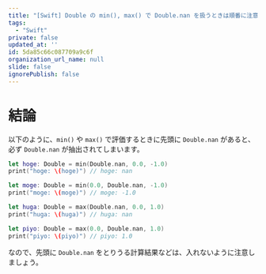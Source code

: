```yaml
---
title: "[Swift] Double の min(), max() で Double.nan を扱うときは順番に注意せよ"
tags:
  - "Swift"
private: false
updated_at: ''
id: 5da85c66c087709a9c6f
organization_url_name: null
slide: false
ignorePublish: false
---
```


# 結論

以下のように、`min()` や `max()` で評価するときに先頭に `Double.nan` があると、必ず `Double.nan` が抽出されてしまいます。

```swift
let hoge: Double = min(Double.nan, 0.0, -1.0)
print("hoge: \(hoge)") // hoge: nan

let moge: Double = min(0.0, Double.nan, -1.0)
print("moge: \(moge)") // moge: -1.0

let huga: Double = max(Double.nan, 0.0, 1.0)
print("huga: \(huga)") // huga: nan

let piyo: Double = max(0.0, Double.nan, 1.0)
print("piyo: \(piyo)") // piyo: 1.0
```

なので、先頭に `Double.nan` をとりうる計算結果などは、入れないように注意しましょう。
